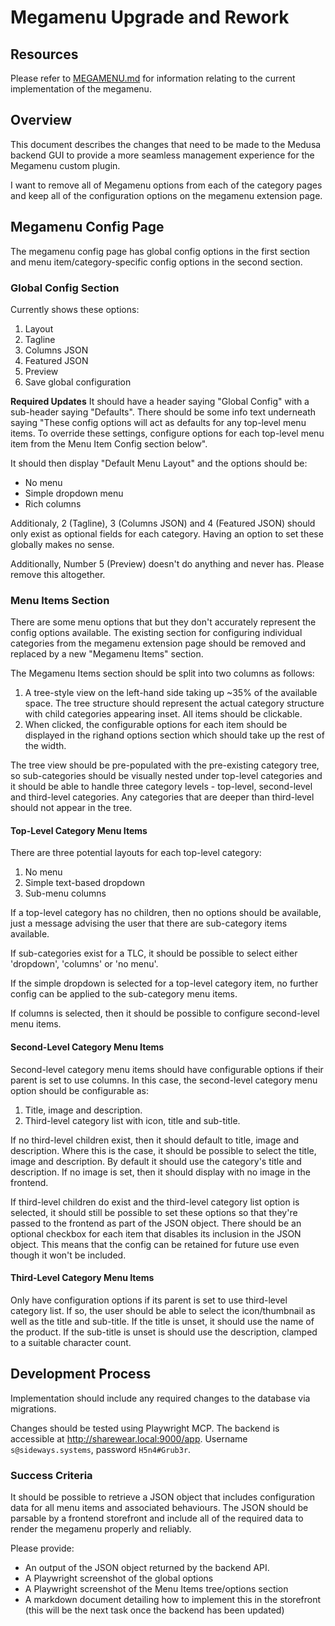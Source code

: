 # Megamenu Upgrade and Rework

## Resources
Please refer to [MEGAMENU.md](./MEGAMENU.md) for information relating to the current implementation of the megamenu.

## Overview
This document describes the changes that need to be made to the Medusa backend GUI to provide a more seamless management experience for the Megamenu custom plugin.

I want to remove all of Megamenu options from each of the category pages and keep all of the configuration options on the megamenu extension page.

## Megamenu Config Page

The megamenu config page has global config options in the first section and menu item/category-specific config options in the second section. 

### Global Config Section
Currently shows these options:
1. Layout
2. Tagline
3. Columns JSON
4. Featured JSON
5. Preview
6. Save global configuration

**Required Updates**
It should have a header saying "Global Config" with a sub-header saying "Defaults". There should be some info text underneath saying "These config options will act as defaults for any top-level menu items. To override these settings, configure options for each top-level menu item from the Menu Item Config section below". 

It should then display "Default Menu Layout" and the options should be:
- No menu
- Simple dropdown menu
- Rich columns

Additionaly, 2 (Tagline), 3 (Columns JSON) and 4 (Featured JSON) should only exist as optional fields for each category. Having an option to set these globally makes no sense.

Additionally, Number 5 (Preview) doesn't do anything and never has. Please remove this altogether.

### Menu Items Section

There are some menu options that but they don't accurately represent the config options available. The existing section for configuring individual categories from the megamenu extension page should be removed and replaced by a new "Megamenu Items" section.

The Megamenu Items section should be split into two columns as follows:
1. A tree-style view on the left-hand side taking up ~35% of the available space. The tree structure should represent the actual category structure with child categories appearing inset. All items should be clickable.
2. When clicked, the configurable options for each item should be displayed in the righand options section which should take up the rest of the width. 

The tree view should be pre-populated with the pre-existing category tree, so sub-categories should be visually nested under top-level categories and it should be able to handle three category levels - top-level, second-level and third-level categories. Any categories that are deeper than third-level should not appear in the tree.

#### Top-Level Category Menu Items
There are three potential layouts for each top-level category:
1. No menu
2. Simple text-based dropdown
3. Sub-menu columns

If a top-level category has no children, then no options should be available, just a message advising the user that there are sub-category items available.

If sub-categories exist for a TLC, it should be possible to select either 'dropdown', 'columns' or 'no menu'.

If the simple dropdown is selected for a top-level category item, no further config can be applied to the sub-category menu items.

If columns is selected, then it should be possible to configure second-level menu items.

#### Second-Level Category Menu Items
Second-level category menu items should have configurable options if their parent is set to use columns. In this case, the second-level category menu option should be configurable as:
1. Title, image and description.
2. Third-level category list with icon, title and sub-title.

If no third-level children exist, then it should default to title, image and description. Where this is the case, it should be possible to select the title, image and description. By default it should use the category's title and description. If no image is set, then it should display with no image in the frontend.

If third-level children do exist and the third-level category list option is selected, it should still be possible to set these options so that they're passed to the frontend as part of the JSON object. There should be an optional checkbox for each item that disables its inclusion in the JSON object. This means that the config can be retained for future use even though it won't be included.

#### Third-Level Category Menu Items
Only have configuration options if its parent is set to use third-level category list. If so, the user should be able to select the icon/thumbnail as well as the title and sub-title. If the title is unset, it should use the name of the product. If the sub-title is unset is should use the description, clamped to a suitable character count.

## Development Process
Implementation should include any required changes to the database via migrations.

Changes should be tested using Playwright MCP. The backend is accessible at http://sharewear.local:9000/app. Username `s@sideways.systems`, password `H5n4#Grub3r`.

### Success Criteria
It should be possible to retrieve a JSON object that includes configuration data for all menu items and associated behaviours. The JSON should be parsable by a frontend storefront and include all of the required data to render the megamenu properly and reliably.

Please provide:
- An output of the JSON object returned by the backend API.
- A Playwright screenshot of the global options
- A Playwright screenshot of the Menu Items tree/options section
- A markdown document detailing how to implement this in the storefront (this will be the next task once the backend has been updated)